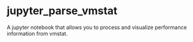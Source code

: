 # jupyter_parse_vmstat
A jupyter notebook that allows you to process and visualize performance information from vmstat. 
